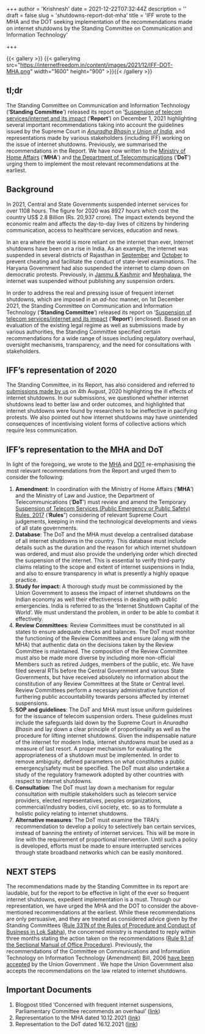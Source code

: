 +++
author = 'Krishnesh'
date = 2021-12-22T07:32:44Z
description = ''
draft = false
slug = 'shutdowns-report-dot-mha'
title = 'IFF wrote to the MHA and the DOT seeking implementation of the recommendations made on internet shutdowns by the Standing Committee on Communication and Information Technology'

+++


{{< gallery >}}
{{< galleryImg  src="https://internetfreedom.in/content/images/2021/12/IFF-DOT-MHA.png" width="1600" height="900" >}}{{< /gallery >}}

>>>> <form><script src="https://checkout.razorpay.com/v1/payment-button.js" data-payment_button_id="pl_HLkgeWGQLMuddp" async> </script> </form>

## tl;dr

The Standing Committee on Communication and Information Technology (‘**Standing Committee**’) released its report on ‘[Suspension of telecom services/internet and its impact](http://164.100.47.193/lsscommittee/Communications%20and%20Information%20Technology/17_Communications_and_Information_Technology_26.pdf) (‘**Report**’) on December 1, 2021 highlighting several important recommendations taking into account the guidelines issued by the Supreme Court in [_Anuradha Bhasin v Union of India_](https://indiankanoon.org/doc/82461587/), and representations made by various stakeholders (including IFF) working on the issue of internet shutdowns. Previously, we summarised the recommendations in the Report. We have now written to the [Ministry of Home Affairs](https://drive.google.com/file/d/1WDPxp0cydaS-MrFPVoC1FwfrKYy6AUyx/view?usp=sharing) (‘**MHA**’) and [the Department of Telecommunications](https://drive.google.com/file/d/1wYSg2RrCjiEN6lluMg9MRko1ufhF-WUa/view?usp=sharing) (‘**DoT**’) urging them to implement the most relevant recommendations at the earliest.

## Background

In 2021, Central and State Governments suspended internet services for over 1108 hours. The figure for 2020 was 8927 hours which cost the country US$ 2.8 Billion (Rs. 20,937 crore). The impact extends beyond the economic realm and affects the day-to-day lives of citizens by hindering communication, access to healthcare services, education and news.

In an era where the world is more reliant on the internet than ever, Internet shutdowns have been on a rise in India. As an example, the internet was suspended in several districts of Rajasthan in [September](https://internetfreedom.in/the-internet-cannot-be-suspended-in-entire-districts-to-prevent-cheating-in-exams-iff-writes-to-the-rajasthan-government/) and [October](https://www.indiatoday.in/india/story/rajasthan-mobile-internet-shut-down-patwari-recruitment-exam-1868621-2021-10-24) to prevent cheating and facilitate the conduct of state-level examinations. The Haryana Government had also suspended the internet to clamp down on democratic protests. Previously, in [Jammu & Kashmir](https://internetfreedom.in/foundation-for-media-professionals-writes-to-j-k-govt-seeking-compliance-with-anuradha-bhasin-2/) and [Meghalaya](https://internetfreedom.in/meghalaya-stays-without-internet-for-three-days-but-the-govt-is-yet-to-publish-an-order-of-suspension/), the internet was suspended without publishing any suspension orders.

In order to address the real and pressing issue of frequent internet shutdowns, which are imposed in an _ad-hoc_ manner, on 1st December 2021, the Standing Committee on Communication and Information Technology (‘**Standing Committee**’) released its report on ‘[Suspension of telecom services/internet and its impact](http://164.100.47.193/lsscommittee/Communications%20and%20Information%20Technology/17_Communications_and_Information_Technology_26.pdf) (‘**Report**’) (enclosed). Based on an evaluation of the existing legal regime as well as submissions made by various authorities, the Standing Committee specified certain recommendations for a wide range of issues including regulatory overhaul, oversight mechanisms,  transparency, and the need for consultations with stakeholders.

## IFF’s representation of 2020

The Standing Committee, in its Report, has also considered and referred to [submissions made by us](https://drive.google.com/file/d/1XE5PkAO8jpk0nizU6Vr-cVDcpT33FnCH/view) on 4th August, 2020 highlighting the ill effects of internet shutdowns. In our submissions, we questioned whether internet shutdowns lead to better law and order outcomes, and highlighted that internet shutdowns were found by researchers to be ineffective in pacifying protests. We also pointed out how internet shutdowns may have unintended consequences of incentivising violent forms of collective actions which require less communication.

## IFF’s representation to the MHA and DoT

In light of the foregoing, we wrote to the [MHA](https://drive.google.com/file/d/1WDPxp0cydaS-MrFPVoC1FwfrKYy6AUyx/view?usp=sharing) and [DOT](https://drive.google.com/file/d/1wYSg2RrCjiEN6lluMg9MRko1ufhF-WUa/view?usp=sharing) re-emphasising the most relevant recommendations from the Report and urged them to consider the following:

1. **Amendment**: In coordination with the Ministry of Home Affairs (‘**MHA**’) and the Ministry of Law and Justice, the Department of Telecommunications (‘**DoT**’) must review and amend the Temporary [Suspension of Telecom Services (Public Emergency or Public Safety) Rules, 2017](https://dot.gov.in/sites/default/files/Suspension%20Rules.pdf) (‘**Rules**”) considering of relevant Supreme Court judgements, keeping in mind the technological developments and views of all state governments.
2. **Database**: The DoT and the MHA must develop a centralised database of all internet shutdowns in the country. This database must include details such as the duration and the reason for which internet shutdown was ordered, and must also provide the underlying order which directed the suspension of the internet. This is essential to verify third-party claims relating to the scope and extent of internet suspensions in India, and also to ensure transparency in what is presently a highly opaque practice.
3. **Study for impact:** A thorough study must be commissioned by the Union Government to assess the impact of internet shutdowns on the Indian economy as well their effectiveness in dealing with public emergencies. India is referred to as the ‘Internet Shutdown Capital of the World’. We must understand the problem, in order to be able to combat it effectively.
4. **Review Committees**: Review Committees must be constituted in all states to ensure adequate checks and balances. The DoT must monitor the functioning of the Review Committees and ensure (along with the MHA) that authentic data on the decisions taken by the Review Committee is maintained. The composition of the Review Committee must also be made more diverse by including more non-official Members such as retired Judges, members of the public, etc. We have filed several RTIs before the Central Government and various State Governments, but have received absolutely no information about the constitution of any Review Committees at the State or Central level. Review Committees perform a necessary administrative function of furthering public accountability towards persons affected by internet suspensions.
5. **SOP and guidelines**: The DoT and MHA must issue uniform guidelines for the issuance of telecom suspension orders. These guidelines must include the safeguards laid down by the Supreme Court in _Anuradha Bhasin_ and lay down a clear principle of proportionality as well as the procedure for lifting internet shutdowns. Given the indispensable nature of the internet for modern India, internet shutdowns must be used as a measure of last resort. A proper mechanism for evaluating the appropriateness of a shutdown must be implemented. In order to remove ambiguity, defined parameters on what constitutes a public emergency/safety must be specified. The DoT must also undertake a study of the regulatory framework adopted by other countries with respect to internet shutdowns.
6. **Consultation**: The DoT must lay down a mechanism for regular consultation with multiple stakeholders such as telecom service providers, elected representatives, peoples organizations, commercial/industry bodies, civil society, etc. so as to formulate a holistic policy relating to internet shutdowns.
7. **Alternative measures**: The DoT must examine the TRAI’s recommendation to develop a policy to selectively ban certain services, instead of banning the entirety of internet services. This will be more in line with the requirement of proportional intervention. Until such a policy is developed, efforts must be made to ensure interrupted services through state broadband networks which can be easily monitored.

## NEXT STEPS

The recommendations made by the Standing Committee in its report are laudable, but for the report to be effective in light of the ever so frequent internet shutdowns, expedient implementation is a must. Through our representation, we have urged the MHA and the DOT to consider the above-mentioned recommendations at the earliest. While these recommendations are only persuasive, and they are treated as considered advice given by the Standing Committees ([Rule 331N of the Rules of Procedure and Conduct of Business in Lok Sabha](http://loksabhaph.nic.in/rules/rules.pdf)), the concerned ministry is mandated to reply within three months stating the action taken on the recommendations ([Rule 9.1 of the Sectional Manual of Office Procedure](http://rsintranet.nic.in/intrars/manual/smop_dept_com_sec.pdf)). Previously, the recommendations of the Committee on Communications and Information Technology on Information Technology (Amendment) Bill, 2006 [have been accepted](https://www.ikigailaw.com/faqs-on-the-standing-committee-on-information-technology/#_ftn17) by the Union Government . We hope the Union Government also accepts the recommendations on the law related to internet shutdowns.

## Important Documents

1. Blogpost titled ‘Concerned with frequent internet suspensions, Parliamentary Committee recommends an overhaul’ ([link](https://internetfreedom.in/concerned-with-frequent-internet-suspensions-parliamentary-committee-recommends-an-overhaul/))
2. Representation to the MHA dated 10.12.2021 ([link](https://drive.google.com/file/d/1WDPxp0cydaS-MrFPVoC1FwfrKYy6AUyx/view?usp=sharing))
3. Representation to the DoT dated 16.12.2021 ([link](https://drive.google.com/file/d/1wYSg2RrCjiEN6lluMg9MRko1ufhF-WUa/view?usp=sharing))

> > > <form><script src="https://cdn.razorpay.com/static/widget/subscription-button.js" data-subscription_button_id="pl_HLk5qU1K35hmPH" data-button_theme="brand-color" async> </script> </form>



